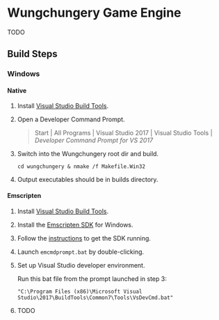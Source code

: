 Wungchungery Game Engine
========================

TODO


Build Steps
-----------

### Windows

#### Native

1. Install [Visual Studio Build Tools][1].
2. Open a Developer Command Prompt.
    >Start | All Programs | Visual Studio 2017 | Visual Studio Tools | *Developer Command Prompt for VS 2017*

3. Switch into the Wungchungery root dir and build.
   
    `cd wungchungery & nmake /f Makefile.Win32`
4. Output executables should be in builds directory.

#### Emscripten

1. Install [Visual Studio Build Tools][1].
2. Install the [Emscripten SDK][2] for Windows.
3. Follow the [instructions][3] to get the SDK running.
4. Launch `emcmdprompt.bat` by double-clicking.
5. Set up Visual Studio developer environment.

    Run this bat file from the prompt launched in step 3:

    `"C:\Program Files (x86)\Microsoft Visual Studio\2017\BuildTools\Common7\Tools\VsDevCmd.bat"`

6. TODO

[1]: https://www.visualstudio.com/downloads/#build-tools-for-visual-studio-2017
[2]: https://kripken.github.io/emscripten-site/docs/getting_started/downloads.html
[3]: https://kripken.github.io/emscripten-site/docs/getting_started/downloads.html#sdk-installation-instructions